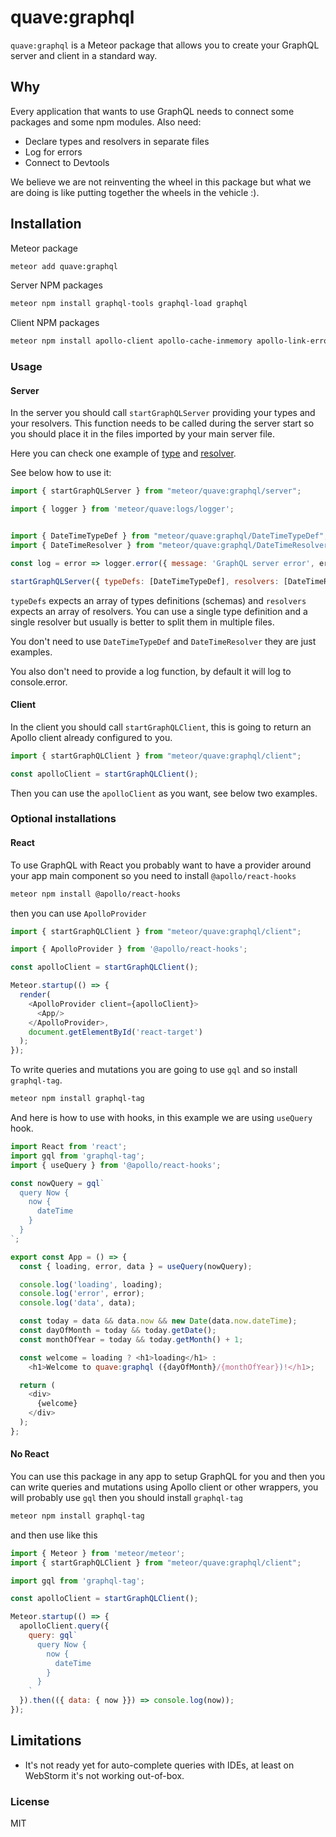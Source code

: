 # quave:graphql

`quave:graphql` is a Meteor package that allows you to create your GraphQL server and client in a standard way.
  
## Why
Every application that wants to use GraphQL needs to connect some packages and some npm modules. Also need:
- Declare types and resolvers in separate files
- Log for errors
- Connect to Devtools

We believe we are not reinventing the wheel in this package but what we are doing is like putting together the wheels in the vehicle :).
  
## Installation

Meteor package
```sh
meteor add quave:graphql
```
Server NPM packages
```sh
meteor npm install graphql-tools graphql-load graphql
```
Client NPM packages
```sh
meteor npm install apollo-client apollo-cache-inmemory apollo-link-error apollo-link-ddp
```

### Usage

#### Server
In the server you should call `startGraphQLServer` providing your types and your resolvers. This function needs to be called during the server start so you should place it in the files imported by your main server file.

Here you can check one example of [type](https://github.com/quavedev/graphql/blob/master/DateTimeTypeDef.js) and [resolver](https://github.com/quavedev/graphql/blob/master/DateTimeResolver.js).

See below how to use it:
```javascript
import { startGraphQLServer } from "meteor/quave:graphql/server";

import { logger } from 'meteor/quave:logs/logger';


import { DateTimeTypeDef } from "meteor/quave:graphql/DateTimeTypeDef";
import { DateTimeResolver } from "meteor/quave:graphql/DateTimeResolver";

const log = error => logger.error({ message: 'GraphQL server error', error })

startGraphQLServer({ typeDefs: [DateTimeTypeDef], resolvers: [DateTimeResolver], log });
```
`typeDefs` expects an array of types definitions (schemas) and `resolvers` expects an array of resolvers. You can use a single type definition and a single resolver but usually is better to split them in multiple files. 

You don't need to use `DateTimeTypeDef` and `DateTimeResolver` they are just examples.

You also don't need to provide a log function, by default it will log to console.error.

#### Client
In the client you should call `startGraphQLClient`, this is going to return an Apollo client already configured to you.
```javascript
import { startGraphQLClient } from "meteor/quave:graphql/client";

const apolloClient = startGraphQLClient();
```
Then you can use the `apolloClient` as you want, see below two examples.
 
### Optional installations

#### React
To use GraphQL with React you probably want to have a provider around your app main component so you need to install `@apollo/react-hooks` 

```sh
meteor npm install @apollo/react-hooks
```

then you can use `ApolloProvider`

```javascript
import { startGraphQLClient } from "meteor/quave:graphql/client";

import { ApolloProvider } from '@apollo/react-hooks';

const apolloClient = startGraphQLClient();

Meteor.startup(() => {
  render(
    <ApolloProvider client={apolloClient}>
      <App/>
    </ApolloProvider>, 
    document.getElementById('react-target')
  );
});
```

To write queries and mutations you are going to use `gql` and so install `graphql-tag`.

```sh
meteor npm install graphql-tag
```

And here is how to use with hooks, in this example we are using `useQuery` hook.

```javascript
import React from 'react';
import gql from 'graphql-tag';
import { useQuery } from '@apollo/react-hooks';

const nowQuery = gql`
  query Now {
    now {
      dateTime
    }
  }
`;

export const App = () => {
  const { loading, error, data } = useQuery(nowQuery);

  console.log('loading', loading);
  console.log('error', error);
  console.log('data', data);

  const today = data && data.now && new Date(data.now.dateTime);
  const dayOfMonth = today && today.getDate();
  const monthOfYear = today && today.getMonth() + 1;

  const welcome = loading ? <h1>loading</h1> :
    <h1>Welcome to quave:graphql ({dayOfMonth}/{monthOfYear})!</h1>;

  return (
    <div>
      {welcome}
    </div>
  );
};
```

#### No React
You can use this package in any app to setup GraphQL for you and then you can write queries and mutations using Apollo client or other wrappers, you will probably use `gql` then you should install `graphql-tag`

```sh
meteor npm install graphql-tag
```
and then use like this

```javascript
import { Meteor } from 'meteor/meteor';
import { startGraphQLClient } from "meteor/quave:graphql/client";

import gql from 'graphql-tag';

const apolloClient = startGraphQLClient();

Meteor.startup(() => {
  apolloClient.query({
    query: gql`
      query Now {
        now {
          dateTime
        }
      }
    `
  }).then(({ data: { now }}) => console.log(now));
});
```

## Limitations
- It's not ready yet for auto-complete queries with IDEs, at least on WebStorm it's not working out-of-box.

### License

MIT

